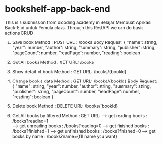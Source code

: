 # bookshelf-app-back-end
This is a submission from dicoding academy in Belajar Membuat Aplikasi Back-End untuk Pemula class. Through this RestAPI we can do basic actions CRUD

1. Save book
    Method : POST
    URL : /books
    Body Request:
    {
        "name": string,
        "year": number,
        "author": string,
        "summary": string,
        "publisher": string,
        "pageCount": number,
        "readPage": number,
        "reading": boolean
    }
    
2. Get All books
    Method : GET
    URL: /books
    
3. Show detaif of book
    Method : GET
    URL: /books/{bookId}
    
4. Change book's data
    Method : GET
    URL: /books/{bookId}
    Body Request:
    {
        "name": string,
        "year": number,
        "author": string,
        "summary": string,
        "publisher": string,
        "pageCount": number,
        "readPage": number,
        "reading": boolean
    }
    
5. Delete book
    Method : DELETE
    URL: /books/{bookId}
    
6. Get All books by filtered
    Method : GET
    URL: 
    -->  get reading books : /books?reading=1  
    -->  get unreading books : /books?reading=0
    -->  get finished books : /books?finished=1 
    -->  get unfinished books : /books?finished=0
    -->  get books by name : /books?name={fill name you want}
